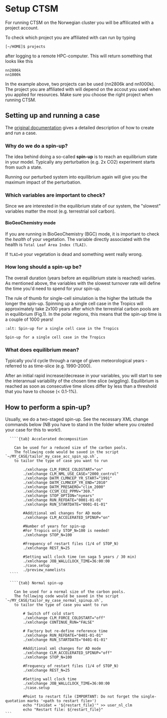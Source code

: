 # Setup CTSM

For running CTSM on the Norwegian cluster you will be affilicated with a project account. 

To check which project you are affiliated with can run by typing

    [~/HOME]$ projects

after logging to a remote HPC-computer. This will return something that looks like this

    nn2806k
    nn1000k

In the example above, two projects can be used (nn2806k and nn1000k). The project you are affiliated with will depend on the accout you used when you applied for resources. Make sure you choose the right project when running CTSM. 

## Setting up and running a case 
The [original documentation](https://escomp.github.io/ctsm-docs/versions/master/html/users_guide/setting-up-and-running-a-case/index.html) gives a detailed description of how to create and run a case.  



### Why do we do a spin-up?
The idea behind doing a so-called **spin-up** is to reach an
equilibrium state in your model. Typically any perturbation (e.g. 2x CO2) experiment starts from such a state.

Running our perturbed system into equilibrium again will give you
the maximum impact of the perturbation.

### Which variables are important to check?
Since we are interested in the equilibrium state of our system, the
"slowest" variables matter the most (e.g. terrestrial soil
carbon).

#### BioGeoChemistry mode 
If you are running in BioGeoChemistry (BGC) mode, it is important to
check the *health* of your vegetation. The variable directly associated with the health
is `Total Leaf Area
Index (TLAI)`. 

If `TLAI=0` your vegetation is dead and something went really
wrong.

### How long should a spin-up be?
The overall duration (years before an equilibrium state is reached)
varies. As mentioned above, the variables with the slowest turnover rate
will define the time you'd need to spend for your spin-up.

The rule of thumb for single-cell simulation is the higher the
latitude the longer the spin-up. Spinning up a single cell case in the Tropics will approximately
take 2x100 years after which the terrestrial carbon pools are in
equilibrium (Fig.1). In the polar regions, this means that the spin-up time is a couple of 1000 years!

```{figure} img/spinup_brazil_example.png
:alt: Spin-up for a single cell case in the Tropics 

Spin-up for a single cell case in the Tropics 
```

### What does equilibrium mean?
Typically you'd cycle through a range of given meteorological
years - referred to as time-slice (e.g. 1990-2000).

After an initial rapid increase/decrease in your variables, you will
start to see the interannual variability of the chosen time slice
(wiggling). Equilibrium is reached as soon as consecutive time slices differ by
less than a threshold that you have to choose (\< 0.1-1%).

## How to perform a spin-up?
Usually, we do a two-staged spin-up. See the necessary XML change commands below (NB you have to stand in the folder where you created your case for this to work!).

`````{tabs}
  ````{tab} Accelerated decomposition

    Can be used for a reduced size of the carbon pools.
    The following code would be saved in the script `~/MY_CASE/tailor_my_case_acc_spin_up.sh`,
    to tailor the type of case you want to run
        
        ./xmlchange CLM_FORCE_COLDSTART="on"
        ./xmlchange CLM_NML_USE_CASE="2000_control"
        ./xmlchange DATM_CLMNCEP_YR_START="1991"
        ./xmlchange DATM_CLMNCEP_YR_END="2010"
        ./xmlchange DATM_PRESAERO="clim_2000"
        ./xmlchange CCSM_CO2_PPMV="369."
        ./xmlchange STOP_OPTION="nyears"
        ./xmlchange RUN_REFDATE="0001-01-01"
        ./xmlchange RUN_STARTDATE="0001-01-01"

        #Additional xml changes for AD mode
        ./xmlchange CLM_ACCELERATED_SPINUP="on"

        #Number of years for spin-up 
        #For Tropics only STOP_N=100 is needed!
        ./xmlchange STOP_N=100

        #Frequency of restart files (1/4 of STOP_N)
        ./xmlchange REST_N=25

        #Setting wall clock time (on saga 5 years / 30 min)
        ./xmlchange JOB_WALLCLOCK_TIME=36:00:00
        ./case.setup
        ./preview_namelists
  ````

  ````{tab} Normal spin-up

    Can be used for a normal size of the carbon pools. 
    The following code would be saved in the script `~/MY_CASE/tailor_my_case_normal_spinup.sh`,
    to tailor the type of case you want to run

        # Switch off cold start
        ./xmlchange CLM_FORCE_COLDSTART="off"
        ./xmlchange CONTINUE_RUN="FALSE"

        # Factory but re-define reference time
        ./xmlchange RUN_REFDATE="0401-01-01"
        ./xmlchange RUN_STARTDATE="0401-01-01"

        #Additional xml changes for AD mode
        ./xmlchange CLM_ACCELERATED_SPINUP="off"
        ./xmlchange STOP_N=100

        #Frequency of restart files (1/4 of STOP_N)
        ./xmlchange REST_N=25

        #Setting wall clock time
        ./xmlchange JOB_WALLCLOCK_TIME=36:00:00
        ./case.setup

        #Point to restart file (IMPORTANT: Do not forget the single-quotation marks '<path to restart file>')
        echo "finidat = '${restart_file}'" >> user_nl_clm
        echo "Restart file: ${restart_file}"
```
`````
